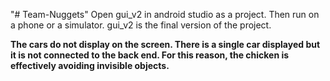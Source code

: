 "# Team-Nuggets" 
Open gui_v2 in android studio as a project. 
Then run on a phone or a simulator. 
gui_v2 is the final version of the project.

**The cars do not display on the screen. There is a single car displayed but it is not connected to the back end. For this reason, the chicken is effectively avoiding invisible objects.**
